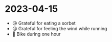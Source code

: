 # 2023-04-15

* 😘 Grateful for eating a sorbet
* 😘 Grateful for feeling the wind while running
* 🚴 Bike during one hour

